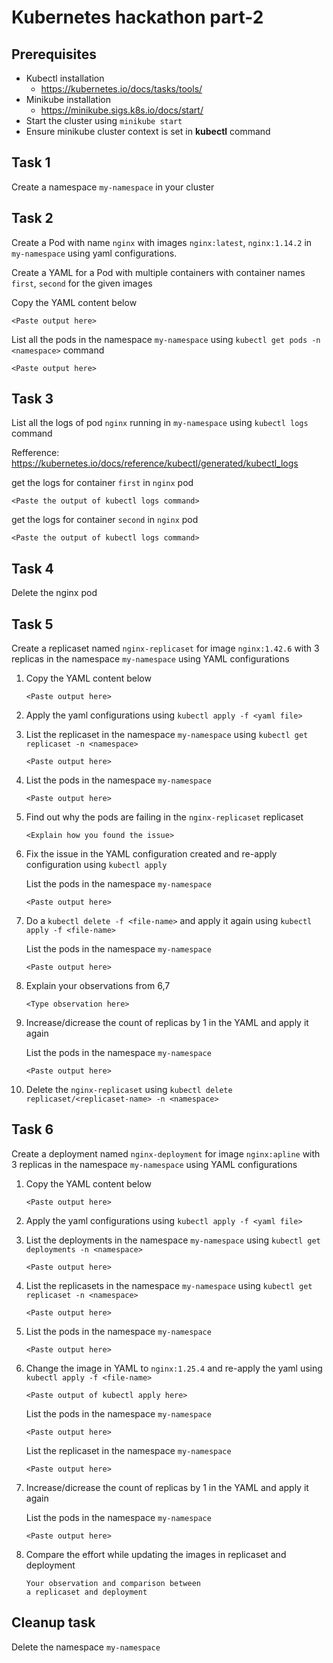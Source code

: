 

# Kubernetes hackathon part-2

## Prerequisites
- Kubectl installation
	- https://kubernetes.io/docs/tasks/tools/
- Minikube installation
	- https://minikube.sigs.k8s.io/docs/start/
- Start the cluster using 
	 ```minikube start```
- Ensure minikube cluster context is set in **kubectl** command


## Task 1
Create a namespace `my-namespace` in your cluster

## Task 2
Create a Pod with name `nginx` with images `nginx:latest`, `nginx:1.14.2` in `my-namespace` using yaml configurations.

Create a YAML for a Pod with multiple containers with container names `first`, `second` for the given images


Copy the YAML content below
```
<Paste output here>

```

List all the pods in the namespace `my-namespace` using `kubectl get pods -n <namespace>` command
```
<Paste output here>

```

## Task 3

List all the logs of pod `nginx` running in `my-namespace`  using `kubectl logs` command

Refference: 
https://kubernetes.io/docs/reference/kubectl/generated/kubectl_logs

get the logs for container `first` in `nginx` pod

```
<Paste the output of kubectl logs command>

```

get the logs for container `second` in `nginx` pod

```
<Paste the output of kubectl logs command>

```

## Task 4
Delete the nginx pod


## Task 5
Create a replicaset named `nginx-replicaset` for image `nginx:1.42.6` with 3 replicas in the namespace `my-namespace` using YAML configurations

1. Copy the YAML content below
	```
	<Paste output here>

	```

2. Apply the yaml configurations using `kubectl apply -f <yaml file>`

3. List the replicaset in the namespace `my-namespace` using `kubectl get replicaset -n <namespace>`
	```
	<Paste output here>

	```

4. List the pods in the namespace `my-namespace` 
	```
	<Paste output here>

	```

5. Find out why the pods are failing in the `nginx-replicaset` replicaset 
	```
	<Explain how you found the issue>

	```

6. Fix the issue in the YAML configuration created  and re-apply configuration using `kubectl apply`

	List the pods in the namespace `my-namespace` 
	```
	<Paste output here>

	```

7. Do a `kubectl delete -f <file-name>` and apply it again using `kubectl apply -f <file-name>`

	List the pods in the namespace `my-namespace` 
	```
	<Paste output here>

	```

9. Explain your observations from 6,7

	```
	<Type observation here>

	```


10. Increase/dicrease the count of replicas by 1 in the YAML and apply it again 

	List the pods in the namespace `my-namespace` 
	```
	<Paste output here>

	```

11. Delete the `nginx-replicaset` using `kubectl delete replicaset/<replicaset-name> -n <namespace>`

## Task 6
Create a deployment named `nginx-deployment` for image `nginx:apline` with 3 replicas in the namespace `my-namespace` using YAML configurations

1. Copy the YAML content below
	```
	<Paste output here>

	```

2. Apply the yaml configurations using `kubectl apply -f <yaml file>`

3. List the deployments in the namespace `my-namespace` using `kubectl get deployments -n <namespace>`
	```
	<Paste output here>

	```
4. List the replicasets in the namespace `my-namespace` using `kubectl get replicaset -n <namespace>`
	```
	<Paste output here>

	```

5. List the pods in the namespace `my-namespace` 
	```
	<Paste output here>

	```

6. Change the image in YAML to `nginx:1.25.4` and re-apply the yaml using `kubectl apply -f <file-name>`

	```
	<Paste output of kubectl apply here>

	```
	List the pods in the namespace `my-namespace` 
	```
	<Paste output here>

	```
	  List the replicaset in the namespace `my-namespace` 
	```
	<Paste output here>

	```
7. Increase/dicrease the count of replicas by 1 in the YAML and apply it again 

	List the pods in the namespace `my-namespace` 
	```
	<Paste output here>

	```

8. Compare the effort while updating the images in replicaset and deployment
	```
	Your observation and comparison between 
	a replicaset and deployment

	```



## Cleanup task
Delete the namespace `my-namespace` 

